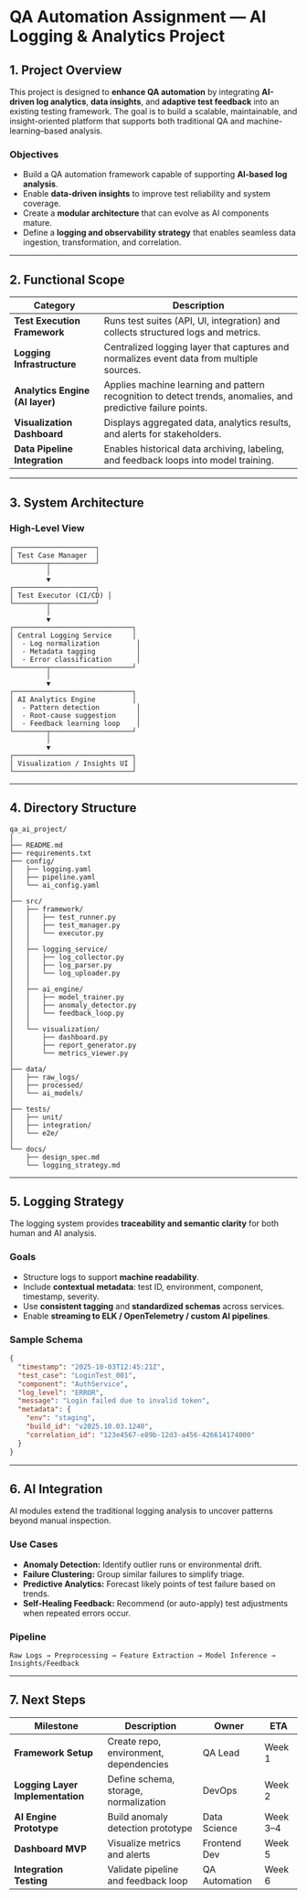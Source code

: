 # **QA Automation Assignment — AI Logging & Analytics Project**

## **1. Project Overview**

This project is designed to **enhance QA automation** by integrating **AI-driven log analytics**, **data insights**, and **adaptive test feedback** into an existing testing framework. The goal is to build a scalable, maintainable, and insight-oriented platform that supports both traditional QA and machine-learning–based analysis.

### **Objectives**
- Build a QA automation framework capable of supporting **AI-based log analysis**.
- Enable **data-driven insights** to improve test reliability and system coverage.
- Create a **modular architecture** that can evolve as AI components mature.
- Define a **logging and observability strategy** that enables seamless data ingestion, transformation, and correlation.

---

## **2. Functional Scope**

| Category | Description |
|-----------|--------------|
| **Test Execution Framework** | Runs test suites (API, UI, integration) and collects structured logs and metrics. |
| **Logging Infrastructure** | Centralized logging layer that captures and normalizes event data from multiple sources. |
| **Analytics Engine (AI layer)** | Applies machine learning and pattern recognition to detect trends, anomalies, and predictive failure points. |
| **Visualization Dashboard** | Displays aggregated data, analytics results, and alerts for stakeholders. |
| **Data Pipeline Integration** | Enables historical data archiving, labeling, and feedback loops into model training. |

---

## **3. System Architecture**

### **High-Level View**
```
┌────────────────────┐
│ Test Case Manager  │
└────────┬───────────┘
         │
         ▼
┌────────────────────┐
│ Test Executor (CI/CD) │
└────────┬───────────┘
         │
         ▼
┌─────────────────────────────┐
│ Central Logging Service     │
│  - Log normalization         │
│  - Metadata tagging          │
│  - Error classification      │
└────────┬────────────────────┘
         │
         ▼
┌─────────────────────────────┐
│ AI Analytics Engine         │
│  - Pattern detection         │
│  - Root-cause suggestion     │
│  - Feedback learning loop    │
└────────┬────────────────────┘
         │
         ▼
┌─────────────────────────────┐
│ Visualization / Insights UI │
└─────────────────────────────┘
```

---

## **4. Directory Structure**

```
qa_ai_project/
│
├── README.md
├── requirements.txt
├── config/
│   ├── logging.yaml
│   ├── pipeline.yaml
│   └── ai_config.yaml
│
├── src/
│   ├── framework/
│   │   ├── test_runner.py
│   │   ├── test_manager.py
│   │   └── executor.py
│   │
│   ├── logging_service/
│   │   ├── log_collector.py
│   │   ├── log_parser.py
│   │   └── log_uploader.py
│   │
│   ├── ai_engine/
│   │   ├── model_trainer.py
│   │   ├── anomaly_detector.py
│   │   └── feedback_loop.py
│   │
│   └── visualization/
│       ├── dashboard.py
│       ├── report_generator.py
│       └── metrics_viewer.py
│
├── data/
│   ├── raw_logs/
│   ├── processed/
│   └── ai_models/
│
├── tests/
│   ├── unit/
│   ├── integration/
│   └── e2e/
│
└── docs/
    ├── design_spec.md
    └── logging_strategy.md
```

---

## **5. Logging Strategy**

The logging system provides **traceability and semantic clarity** for both human and AI analysis.  

### **Goals**
- Structure logs to support **machine readability**.
- Include **contextual metadata**: test ID, environment, component, timestamp, severity.
- Use **consistent tagging** and **standardized schemas** across services.
- Enable **streaming to ELK / OpenTelemetry / custom AI pipelines**.

### **Sample Schema**
```json
{
  "timestamp": "2025-10-03T12:45:21Z",
  "test_case": "LoginTest_001",
  "component": "AuthService",
  "log_level": "ERROR",
  "message": "Login failed due to invalid token",
  "metadata": {
    "env": "staging",
    "build_id": "v2025.10.03.1240",
    "correlation_id": "123e4567-e89b-12d3-a456-426614174000"
  }
}
```

---

## **6. AI Integration**

AI modules extend the traditional logging analysis to uncover patterns beyond manual inspection.

### **Use Cases**
- **Anomaly Detection:** Identify outlier runs or environmental drift.
- **Failure Clustering:** Group similar failures to simplify triage.
- **Predictive Analytics:** Forecast likely points of test failure based on trends.
- **Self-Healing Feedback:** Recommend (or auto-apply) test adjustments when repeated errors occur.

### **Pipeline**
```
Raw Logs → Preprocessing → Feature Extraction → Model Inference → Insights/Feedback
```

---

## **7. Next Steps**

| Milestone | Description | Owner | ETA |
|------------|--------------|--------|-----|
| **Framework Setup** | Create repo, environment, dependencies | QA Lead | Week 1 |
| **Logging Layer Implementation** | Define schema, storage, normalization | DevOps | Week 2 |
| **AI Engine Prototype** | Build anomaly detection prototype | Data Science | Week 3–4 |
| **Dashboard MVP** | Visualize metrics and alerts | Frontend Dev | Week 5 |
| **Integration Testing** | Validate pipeline and feedback loop | QA Automation | Week 6 |
